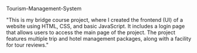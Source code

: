 Tourism-Management-System

"This is my bridge course project, where I created the frontend (UI) of a website using HTML, CSS, and basic JavaScript. It includes a login page that allows users to access the main page of the project. The project features multiple trip and hotel management packages, along with a facility for tour reviews."
